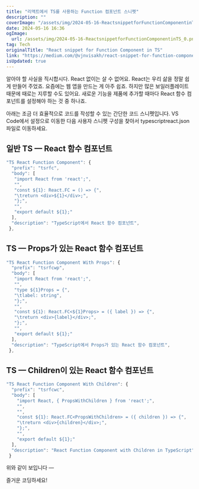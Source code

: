 ```yaml
---
title: "리액트에서 TS를 사용하는 Function 컴포넌트 스니펫"
description: ""
coverImage: "/assets/img/2024-05-16-ReactsnippetforFunctionComponentinTS_0.png"
date: 2024-05-16 16:36
ogImage: 
  url: /assets/img/2024-05-16-ReactsnippetforFunctionComponentinTS_0.png
tag: Tech
originalTitle: "React snippet for Function Component in TS"
link: "https://medium.com/@vjnvisakh/react-snippet-for-function-component-in-ts-cd3e5125fe88"
isUpdated: true
---
```





알아야 할 사실을 직시합시다. React 없이는 살 수 없어요. React는 우리 삶을 정말 쉽게 만들어 주었죠. 요즘에는 웹 앱을 만드는 게 아주 쉽죠. 하지만 많은 보일러플레이트 때문에 때로는 지루할 수도 있어요. 새로운 기능을 제품에 추가할 때마다 React 함수 컴포넌트를 설정해야 하는 것 중 하나죠.

아래는 조금 더 효율적으로 코드를 작성할 수 있는 간단한 코드 스니펫입니다. VS Code에서 설정으로 이동한 다음 사용자 스니펫 구성을 찾아서 typescriptreact.json 파일로 이동하세요.

## 일반 TS — React 함수 컴포넌트

<div class="content-ad"></div>

```js
"TS React Function Component": {
  "prefix": "tsrfc",
  "body": [
   "import React from 'react';",
   "",
   "const ${1}: React.FC = () => {",
   "\treturn <div>${1}</div>;",
   "};",
   "",
   "export default ${1};"
  ],
  "description": "TypeScript에서 React 함수 컴포넌트",
 },
```

## TS — Props가 있는 React 함수 컴포넌트

```js
"TS React Function Component With Props": {
  "prefix": "tsrfcwp",
  "body": [
   "import React from 'react';",
   "",
   "type ${1}Props = {",
   "\tlabel: string",
   "};",
   "",
   "const ${1}: React.FC<${1}Props> = ({ label }) => {",
   "\treturn <div>{label}</div>;",
   "};",
   "",
   "export default ${1};"
  ],
  "description": "TypeScript에서 Props가 있는 React 함수 컴포넌트",
 },
```

## TS — Children이 있는 React 함수 컴포넌트

<div class="content-ad"></div>

```js
"TS React Function Component With Children": {
  "prefix": "tsrfcwc",
  "body": [
    "import React, { PropsWithChildren } from 'react';",
    "",
    "",
    "const ${1}: React.FC<PropsWithChildren> = ({ children }) => {",
    "\treturn <div>{children}</div>;",
    "};",
    "",
    "export default ${1};"
  ],
  "description": "React Function Component with Children in TypeScript",
 }
```

위와 같이 보입니다 —

즐거운 코딩하세요!
